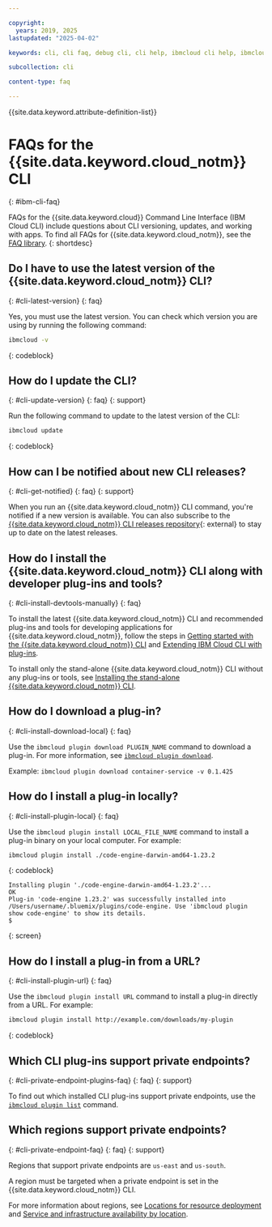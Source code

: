 ```yaml
---

copyright:
  years: 2019, 2025
lastupdated: "2025-04-02"

keywords: cli, cli faq, debug cli, cli help, ibmcloud cli help, ibmcloud help, cli private endpoints

subcollection: cli

content-type: faq

---
```


{{site.data.keyword.attribute-definition-list}}

# FAQs for the {{site.data.keyword.cloud_notm}} CLI
{: #ibm-cli-faq}

FAQs for the {{site.data.keyword.cloud}} Command Line Interface (IBM Cloud CLI) include questions about CLI versioning, updates, and working with apps. To find all FAQs for {{site.data.keyword.cloud_notm}}, see the [FAQ library](/docs/faqs).
{: shortdesc}

## Do I have to use the latest version of the {{site.data.keyword.cloud_notm}} CLI?
{: #cli-latest-version}
{: faq}

Yes, you must use the latest version. You can check which version you are using by running the following command:

```bash
ibmcloud -v
```
{: codeblock}

## How do I update the CLI?
{: #cli-update-version}
{: faq}
{: support}

Run the following command to update to the latest version of the CLI:

```bash
ibmcloud update
```
{: codeblock}

## How can I be notified about new CLI releases?
{: #cli-get-notified}
{: faq}
{: support}

When you run an {{site.data.keyword.cloud_notm}} CLI command, you're notified if a new version is available. You can also subscribe to the [{{site.data.keyword.cloud_notm}} CLI releases repository](https://github.com/IBM-Cloud/ibm-cloud-cli-release/releases/){: external} to stay up to date on the latest releases.

## How do I install the {{site.data.keyword.cloud_notm}} CLI along with developer plug-ins and tools?
{: #cli-install-devtools-manually}
{: faq}

To install the latest {{site.data.keyword.cloud_notm}} CLI and recommended plug-ins and tools for developing applications for {{site.data.keyword.cloud_notm}}, follow the steps in [Getting started with the {{site.data.keyword.cloud_notm}} CLI](/docs/cli?topic=cli-getting-started) and [Extending IBM Cloud CLI with plug-ins](/docs/cli?topic=cli-plug-ins).

To install only the stand-alone {{site.data.keyword.cloud_notm}} CLI without any plug-ins or tools, see [Installing the stand-alone {{site.data.keyword.cloud_notm}} CLI](/docs/cli?topic=cli-install-ibmcloud-cli).

## How do I download a plug-in?
{: #cli-install-download-local}
{: faq}

Use the `ibmcloud plugin download PLUGIN_NAME` command to download a plug-in. For more information, see [`ibmcloud plugin download`](/docs/cli?topic=cli-ibmcloud_commands_settings#ibmcloud_plugin_download).

Example: `ibmcloud plugin download container-service -v 0.1.425`

## How do I install a plug-in locally?
{: #cli-install-plugin-local}
{: faq}

Use the `ibmcloud plugin install LOCAL_FILE_NAME` command to install a plug-in binary on your local computer. For example:
```bash
ibmcloud plugin install ./code-engine-darwin-amd64-1.23.2
```
{: codeblock}

```text
Installing plugin './code-engine-darwin-amd64-1.23.2'...
OK
Plug-in 'code-engine 1.23.2' was successfully installed into /Users/username/.bluemix/plugins/code-engine. Use 'ibmcloud plugin show code-engine' to show its details.
$
```
{: screen}

## How do I install a plug-in from a URL?
{: #cli-install-plugin-url}
{: faq}

Use the `ibmcloud plugin install URL` command to install a plug-in directly from a URL. For example:
```bash
ibmcloud plugin install http://example.com/downloads/my-plugin
```
{: codeblock}


## Which CLI plug-ins support private endpoints?
{: #cli-private-endpoint-plugins-faq}
{: faq}
{: support}

To find out which installed CLI plug-ins support private endpoints, use the [`ibmcloud plugin list`](/docs/cli?topic=cli-ibmcloud_commands_settings#ibmcloud_plugin_list) command.

## Which regions support private endpoints?
{: #cli-private-endpoint-faq}
{: faq}
{: support}

Regions that support private endpoints are `us-east` and `us-south`.

A region must be targeted when a private endpoint is set in the {{site.data.keyword.cloud_notm}} CLI.

For more information about regions, see [Locations for resource deployment](/docs/overview?topic=overview-locations) and [Service and infrastructure availability by location](/docs/overview?topic=overview-services_region).
